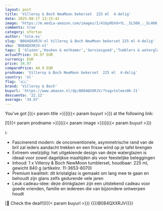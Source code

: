 ```yaml
---
layout: post
title: 'Villeroy & Boch NewMoon bekerset  225 ml  4-delig'
date: 2025-08-17 13:15:41
image: 'https://m.media-amazon.com/images/I/41Gp9bVd+YL._SL500_._SL400_.jpg'
comments: true
category: ofertas
author: 'tole.es'
slug: 'B084QXXRJV-nl Villeroy & Boch NewMoon bekerset 225 ml 4-delig'
sku: 'B084QXXRJV-nl'
tags: [ 'Glazen','Keuken & eetkamer','Serviesgoed','Tumblers & waterglazen','Wonen & keuken','villeroy & boch','🇳🇱', ]
actualPrice: 34.97 EUR
currency: EUR
price: 34.97
comparePrice: 44.9 EUR
prodname: 'Villeroy & Boch NewMoon bekerset  225 ml  4-delig'
country: 'nl'
flag: '🇳🇱'
brand: 'Villeroy & Boch'
buyurl: 'https://www.amazon.nl/dp/B084QXXRJV/?tag=tolees0b-21'
descuento: '22.12'
average: '34.97'
---
```


You've got [{{< param title >}}]({{< param buyurl >}}) at the following link:

[![{{< param prodname >}}]({{< param image >}})]({{< param buyurl >}})

ℹ️:

- Fascinerend modern: de onconventionele, asymmetrische rand van de bril zal ieders aandacht trekken en een frisse wind op je tafel brengen
- Extreem veelzijdig: het uitgekiende design van deze waterglazen is ideaal voor zowel dagelijkse maaltijden als voor feestelijke beleggingen
- Inhoud: 1 x Villeroy & Boch NewMoon tumblerset, houdbaar: 225 ml, gewicht 840 g (artikelnr. 11-3653-8070)
- Premium kwaliteit: dit kristalglas is gemaakt om lang mee te gaan en behoudt zijn glans zelfs gedurende vele jaren
- Leuk cadeau-idee: deze drinkglazen zijn een uitstekend cadeau voor goede vrienden, familie en iedereen die van bijzondere ontwerpen houdt

[🛒 Check the deal!!]({{< param buyurl >}})
{{<world>}}B084QXXRJV{{</world>}}
